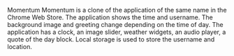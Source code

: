 Momentum Momentum is a clone of the application of the same name in the Chrome Web Store. The application shows the time and username. The background image and greeting change depending on the time of day. The application has a clock, an image slider, weather widgets, an audio player, a quote of the day block. Local storage is used to store the username and location.
